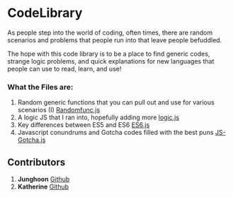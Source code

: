 # CodeLibrary

As people step into the world of coding, often times, there are random scenarios and problems that people run into that leave people befuddled. 

The hope with this code library is to be a place to find generic codes, strange logic problems, and quick explanations for new languages that people can use to read, learn, and use!



### What the Files are:

1) Random generic functions that you can pull out and use for various scenarios (I) 
[Randomfunc.js](https://github.com/juhuyoon/codeLibrary/blob/master/Randomfunc.js)
2) A logic JS that I ran into, hopefully adding more [logic.js](https://github.com/juhuyoon/codeLibrary/blob/master/logic.js)
3) Key differences between ES5 and ES6 [ES6.js](https://github.com/juhuyoon/codeLibrary/blob/master/ES6_logic.js)
4) Javascript conundrums and Gotcha codes filled with the best puns [JS-Gotcha.js](https://github.com/juhuyoon/codeLibrary/blob/master/JS-Gotchas.js)


## Contributors   

1) **Junghoon** [Github](https://github.com/juhuyoon)
2) **Katherine** [Github](https://github.com/krosenk729)
